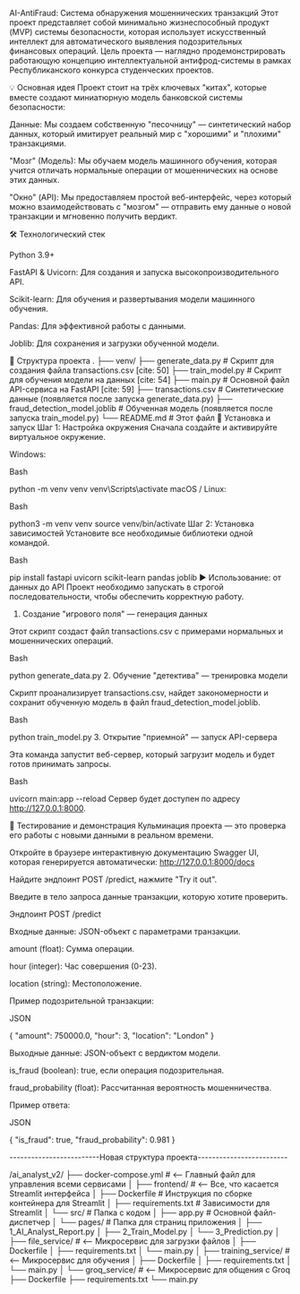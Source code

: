 AI-AntiFraud: Система обнаружения мошеннических транзакций
Этот проект представляет собой минимально жизнеспособный продукт (MVP) системы безопасности, которая использует искусственный интеллект для автоматического выявления подозрительных финансовых операций. Цель проекта — наглядно продемонстрировать работающую концепцию интеллектуальной антифрод-системы в рамках Республиканского конкурса студенческих проектов.





💡 Основная идея
Проект стоит на трёх ключевых "китах", которые вместе создают миниатюрную модель банковской системы безопасности:



Данные: Мы создаем собственную "песочницу" — синтетический набор данных, который имитирует реальный мир с "хорошими" и "плохими" транзакциями.


"Мозг" (Модель): Мы обучаем модель машинного обучения, которая учится отличать нормальные операции от мошеннических на основе этих данных.


"Окно" (API): Мы предоставляем простой веб-интерфейс, через который можно взаимодействовать с "мозгом" — отправить ему данные о новой транзакции и мгновенно получить вердикт.

🛠️ Технологический стек

Python 3.9+ 


FastAPI & Uvicorn: Для создания и запуска высокопроизводительного API.


Scikit-learn: Для обучения и развертывания модели машинного обучения.


Pandas: Для эффективной работы с данными.


Joblib: Для сохранения и загрузки обученной модели.

📂 Структура проекта
.
├── venv/
├── generate_data.py          # Скрипт для создания файла transactions.csv [cite: 50]
├── train_model.py            # Скрипт для обучения модели на данных [cite: 54]
├── main.py                   # Основной файл API-сервиса на FastAPI [cite: 59]
├── transactions.csv          # Синтетические данные (появляется после запуска generate_data.py)
├── fraud_detection_model.joblib # Обученная модель (появляется после запуска train_model.py)
└── README.md                 # Этот файл
🚀 Установка и запуск
Шаг 1: Настройка окружения
Сначала создайте и активируйте виртуальное окружение.

Windows:

Bash

python -m venv venv
venv\Scripts\activate
macOS / Linux:

Bash

python3 -m venv venv
source venv/bin/activate
Шаг 2: Установка зависимостей
Установите все необходимые библиотеки одной командой.

Bash

pip install fastapi uvicorn scikit-learn pandas joblib
▶️ Использование: от данных до API
Проект необходимо запускать в строгой последовательности, чтобы обеспечить корректную работу.

1. Создание "игрового поля" — генерация данных 

Этот скрипт создаст файл transactions.csv с примерами нормальных и мошеннических операций.


Bash

python generate_data.py
2. Обучение "детектива" — тренировка модели 

Скрипт проанализирует transactions.csv, найдет закономерности и сохранит обученную модель в файл fraud_detection_model.joblib.


Bash

python train_model.py
3. Открытие "приемной" — запуск API-сервера 

Эта команда запустит веб-сервер, который загрузит модель и будет готов принимать запросы.

Bash

uvicorn main:app --reload
Сервер будет доступен по адресу http://127.0.0.1:8000.

🧪 Тестирование и демонстрация
Кульминация проекта — это проверка его работы с новыми данными в реальном времени.

Откройте в браузере интерактивную документацию Swagger UI, которая генерируется автоматически:
http://127.0.0.1:8000/docs


Найдите эндпоинт POST /predict, нажмите "Try it out".

Введите в тело запроса данные транзакции, которую хотите проверить.

Эндпоинт POST /predict

Входные данные: JSON-объект с параметрами транзакции.


amount (float): Сумма операции.


hour (integer): Час совершения (0-23).


location (string): Местоположение.

Пример подозрительной транзакции:

JSON

{
  "amount": 750000.0,
  "hour": 3,
  "location": "London"
}

Выходные данные: JSON-объект с вердиктом модели.



is_fraud (boolean): true, если операция подозрительная.


fraud_probability (float): Рассчитанная вероятность мошенничества.

Пример ответа:

JSON

{
  "is_fraud": true,
  "fraud_probability": 0.981
}

-------------------------Новая структура проекта------------------------- 

/ai_analyst_v2/
├── docker-compose.yml        # <-- Главный файл для управления всеми сервисами
│
├── frontend/                 # <-- Все, что касается Streamlit интерфейса
│   ├── Dockerfile            # Инструкция по сборке контейнера для Streamlit
│   ├── requirements.txt      # Зависимости для Streamlit
│   └── src/                  # Папка с кодом
│       ├── app.py            # Основной файл-диспетчер
│       └── pages/            # Папка для страниц приложения
│           ├── 1_AI_Analyst_Report.py
│           ├── 2_Train_Model.py
│           └── 3_Prediction.py
│
├── file_service/             # <-- Микросервис для загрузки файлов
│   ├── Dockerfile
│   ├── requirements.txt
│   └── main.py
│
├── training_service/         # <-- Микросервис для обучения
│   ├── Dockerfile
│   ├── requirements.txt
│   └── main.py
│
└── groq_service/             # <-- Микросервис для общения с Groq
    ├── Dockerfile
    ├── requirements.txt
    └── main.py